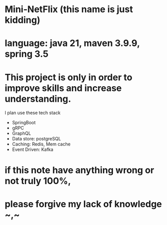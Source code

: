 # Mini-NetFlix (this name is just kidding)
# language: java 21, maven 3.9.9, spring 3.5
# This project is only in order to improve skills and increase understanding.

I plan use these tech stack
- SpringBoot
- gRPC
- GraphQL
- Data store: postgreSQL
- Caching: Redis, Mem cache
- Event Driven: Kafka

# if this note have anything wrong or not truly 100%, 
# please forgive my lack of knowledge ~,~